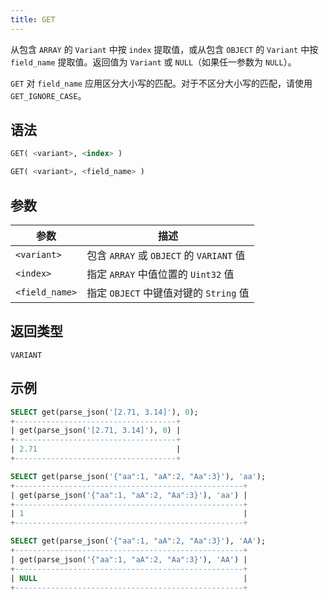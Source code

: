 ```yaml
---
title: GET
---
```


从包含 `ARRAY` 的 `Variant` 中按 `index` 提取值，或从包含 `OBJECT` 的 `Variant` 中按 `field_name` 提取值。返回值为 `Variant` 或 `NULL`（如果任一参数为 `NULL`）。

`GET` 对 `field_name` 应用区分大小写的匹配。对于不区分大小写的匹配，请使用 `GET_IGNORE_CASE`。

## 语法

```sql
GET( <variant>, <index> )

GET( <variant>, <field_name> )
```

## 参数

| 参数           | 描述                                                         |
|----------------|--------------------------------------------------------------|
| `<variant>`    | 包含 `ARRAY` 或 `OBJECT` 的 `VARIANT` 值                     |
| `<index>`      | 指定 `ARRAY` 中值位置的 `Uint32` 值                          |
| `<field_name>` | 指定 `OBJECT` 中键值对键的 `String` 值                       |

## 返回类型

`VARIANT`

## 示例

```sql
SELECT get(parse_json('[2.71, 3.14]'), 0);
+------------------------------------+
| get(parse_json('[2.71, 3.14]'), 0) |
+------------------------------------+
| 2.71                               |
+------------------------------------+

SELECT get(parse_json('{"aa":1, "aA":2, "Aa":3}'), 'aa');
+---------------------------------------------------+
| get(parse_json('{"aa":1, "aA":2, "Aa":3}'), 'aa') |
+---------------------------------------------------+
| 1                                                 |
+---------------------------------------------------+

SELECT get(parse_json('{"aa":1, "aA":2, "Aa":3}'), 'AA');
+---------------------------------------------------+
| get(parse_json('{"aa":1, "aA":2, "Aa":3}'), 'AA') |
+---------------------------------------------------+
| NULL                                              |
+---------------------------------------------------+
```